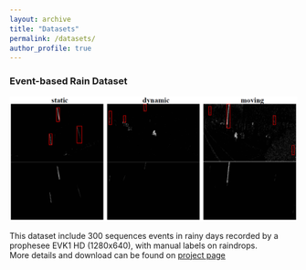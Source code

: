 ```yaml
---
layout: archive
title: "Datasets"
permalink: /datasets/
author_profile: true
---
```


<!-- Just a simple markdown format. -->


### Event-based Rain Dataset
<img src="images\my_image\rain_detection\label.png" width="720">  

This dataset include 300 sequences events in rainy days recorded by a prophesee EVK1 HD (1280x640), with manual labels on raindrops.  
More details and download can be found on [project page](https://github.com/juy005/event-rain-dataset)

